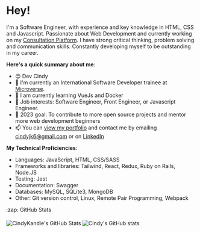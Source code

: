 # Hey!

I'm a Software Engineer, with experience and key knowledge in HTML, CSS and Javascript.  Passionate about Web Development and currently working on my [Consultation Platform](https://github.com/cindykandie/consalt-project).  I have  strong critical thinking, problem solving and communication skills. Constantly developing myself to be outstanding in my career.

**Here's a quick summary about me**:

- 😊 Dev Cindy
- 🌱 I'm currently an International Software Developer trainee at [Microverse](https://www.microverse.org/gclid=CjwKCAiAv9ucBhBXEiwA6N8nYF1ek2YLu_oJwcm8deytCMgQZaRPb8Gr4PMtrxXRv49nRy7mnvrwUxoCJw4QAvD_BwE).
- 🌸 I am currently learning VueJs and Docker
- 💼 Job interests: Software Engineer, Front Engineer, or Javascript Engineer.
- 🚀 2023 goal: To contribute to more open source projects and mentor more web development beginners
- 📫 You can [view my portfolio](https://cindykandie.github.io/portfolio) and contact me by emailing cindyjk6@gmail.com or on [LinkedIn](https://linkedin.com/in/cindykandie)

**My Technical Proficiencies**:
- Languages: JavaScript, HTML, CSS/SASS
- Frameworks and libraries: Tailwind, React, Redux, Ruby on Rails, Node.JS
- Testing: Jest
- Documentation: Swagger
- Databases: MySQL, SQLite3, MongoDB
- Other: Git version control, Linux, Remote Pair Programming, Webpack

<div>
  <summary>:zap: GitHub Stats</summary>
    </br>
    <img align="center" alt="CindyKandie's GitHub Stats" src="https://github-readme-stats.vercel.app/api?username=cindykandie&show_icons=true&hide_border=false&title_color=ff652f&icon_color=FFE400&bg_color=09131B&text_color=ffffff&border_color=0c1a25" />
   <img align="center" src="https://github-readme-stats.vercel.app/api/top-langs/?username=cindykandie&langs_count=8&layout=compact&hide_border=false&title_color=ff652f&icon_color=FFE400&bg_color=09131B&text_color=ffffff&border_color=0c1a25" alt="Cindy's GitHub stats" />
</div>
<!-- <img align="center" src="https://media.giphy.com/media/L1R1tvI9svkIWwpVYr/giphy.gif" /> -->
